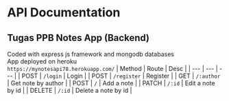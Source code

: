 # API Documentation

## Tugas PPB Notes App (Backend)
Coded with express js framework and mongodb databases <br />
App deployed on heroku <br />
```https://mynotesapi78.herokuapp.com/```
| Method  | Route | Desc  |
| --- | --- | --- |
| POST  | ```/login```  |  Login  |
| POST  | ```/register``` | Register  |
| GET   | ```/:author```  | Get note by author  |
| POST  | ```/``` | Add a note  |
| PATCH | ```/:id```  | Edit a note by id |
| DELETE  | ```/:id```  | Delete a note by id |
